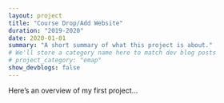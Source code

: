 ```yaml
---
layout: project
title: "Course Drop/Add Website"
duration: "2019-2020"
date: 2020-01-01
summary: "A short summary of what this project is about."
# We'll store a category name here to match dev blog posts
# project_category: "emap"
show_devblogs: false
---
```

Here’s an overview of my first project...	